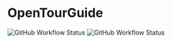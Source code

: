 # OpenTourGuide
![GitHub Workflow Status](https://img.shields.io/github/workflow/status/opentourbuilder/guide/Android%20CI?label=Android%20build&style=for-the-badge)
![GitHub Workflow Status](https://img.shields.io/github/workflow/status/opentourbuilder/guide/iOS%20CI?label=iOS%20build&style=for-the-badge)
